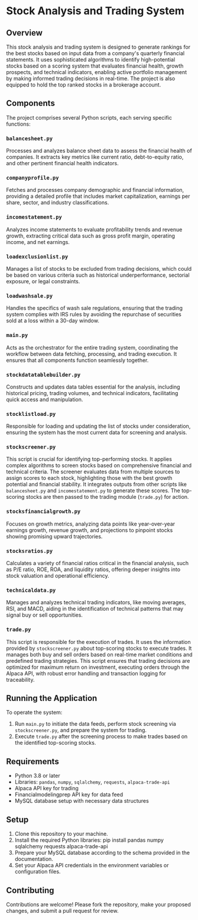 # Stock Analysis and Trading System

## Overview
This stock analysis and trading system is designed to generate rankings for the best stocks based on input data from a company's quarterly financial statements. It uses sophisticated algorithms to identify high-potential stocks based on a scoring system that evaluates financial health, growth prospects, and technical indicators, enabling active portfolio management by making informed trading decisions in real-time.  The project is also equipped to hold the top ranked stocks in a brokerage account.  

## Components
The project comprises several Python scripts, each serving specific functions:

### `balancesheet.py`
Processes and analyzes balance sheet data to assess the financial health of companies. It extracts key metrics like current ratio, debt-to-equity ratio, and other pertinent financial health indicators.

### `companyprofile.py`
Fetches and processes company demographic and financial information, providing a detailed profile that includes market capitalization, earnings per share, sector, and industry classifications.

### `incomestatement.py`
Analyzes income statements to evaluate profitability trends and revenue growth, extracting critical data such as gross profit margin, operating income, and net earnings.

### `loadexclusionlist.py`
Manages a list of stocks to be excluded from trading decisions, which could be based on various criteria such as historical underperformance, sectorial exposure, or legal constraints.

### `loadwashsale.py`
Handles the specifics of wash sale regulations, ensuring that the trading system complies with IRS rules by avoiding the repurchase of securities sold at a loss within a 30-day window.

### `main.py`
Acts as the orchestrator for the entire trading system, coordinating the workflow between data fetching, processing, and trading execution. It ensures that all components function seamlessly together.

### `stockdatatablebuilder.py`
Constructs and updates data tables essential for the analysis, including historical pricing, trading volumes, and technical indicators, facilitating quick access and manipulation.

### `stocklistload.py`
Responsible for loading and updating the list of stocks under consideration, ensuring the system has the most current data for screening and analysis.

### `stockscreener.py`
This script is crucial for identifying top-performing stocks. It applies complex algorithms to screen stocks based on comprehensive financial and technical criteria. The screener evaluates data from multiple sources to assign scores to each stock, highlighting those with the best growth potential and financial stability. It integrates outputs from other scripts like `balancesheet.py` and `incomestatement.py` to generate these scores. The top-scoring stocks are then passed to the trading module (`trade.py`) for action.

### `stocksfinancialgrowth.py`
Focuses on growth metrics, analyzing data points like year-over-year earnings growth, revenue growth, and projections to pinpoint stocks showing promising upward trajectories.

### `stocksratios.py`
Calculates a variety of financial ratios critical in the financial analysis, such as P/E ratio, ROE, ROA, and liquidity ratios, offering deeper insights into stock valuation and operational efficiency.

### `technicaldata.py`
Manages and analyzes technical trading indicators, like moving averages, RSI, and MACD, aiding in the identification of technical patterns that may signal buy or sell opportunities.

### `trade.py`
This script is responsible for the execution of trades. It uses the information provided by `stockscreener.py` about top-scoring stocks to execute trades. It manages both buy and sell orders based on real-time market conditions and predefined trading strategies. This script ensures that trading decisions are optimized for maximum return on investment, executing orders through the Alpaca API, with robust error handling and transaction logging for traceability.

## Running the Application
To operate the system:
1. Run `main.py` to initiate the data feeds, perform stock screening via `stockscreener.py`, and prepare the system for trading.
2. Execute `trade.py` after the screening process to make trades based on the identified top-scoring stocks.

## Requirements
- Python 3.8 or later
- Libraries: `pandas`, `numpy`, `sqlalchemy`, `requests`, `alpaca-trade-api`
- Alpaca API key for trading
- Financialmodelingprep API key for data feed
- MySQL database setup with necessary data structures

## Setup
1. Clone this repository to your machine.
2. Install the required Python libraries:
    pip install pandas numpy sqlalchemy requests alpaca-trade-api
3. Prepare your MySQL database according to the schema provided in the documentation.
4. Set your Alpaca API credentials in the environment variables or configuration files.

## Contributing
Contributions are welcome! Please fork the repository, make your proposed changes, and submit a pull request for review.
